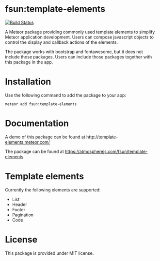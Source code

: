 # fsun:template-elements
[![Build Status](https://travis-ci.org/sf-wind/meteor-template-elements.svg?branch=master)](https://travis-ci.org/sf-wind/meteor-template-elements)

A Meteor package providing commonly used template elements to simplify Meteor
application development. Users can compose javascript objects to control
the display and callback actions of the elements.

The package works with bootstrap and fontawesome, but it does not include
those packages. Users can include those packages together with this package
in the app.

# Installation
Use the following command to add the package to your app:
```
meteor add fsun:template-elements
```

# Documentation

A demo of this package can be found at http://template-elements.meteor.com/

The package can be found at https://atmospherejs.com/fsun/template-elements

# Template elements
Currently the following elements are supported:
* List
* Header
* Footer
* Pagination
* Code

# License
This package is provided under MIT license.
